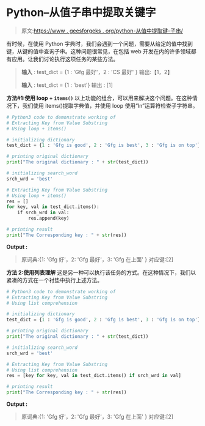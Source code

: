 # Python–从值子串中提取关键字

> 原文:[https://www . geesforgeks . org/python-从值中提取键-子串/](https://www.geeksforgeeks.org/python-extracting-key-from-value-substring/)

有时候，在使用 Python 字典时，我们会遇到一个问题，需要从给定的值中找到键，从键的值中查询子串。这种问题很常见，在包括 web 开发在内的许多领域都有应用。让我们讨论执行这项任务的某些方法。

> **输入** : test_dict = {1 : 'Gfg 最好'，2 : 'CS 最好' }
> 输出:【1，2】
> 
> **输入** : test_dict = {1 : 'best'}
> 输出 : [1]

**方法#1:使用 loop + `items()`**
以上功能的组合，可以用来解决这个问题。在这种情况下，我们使用 items()提取字典值，并使用 loop 使用“In”运算符检查子字符串。

```py
# Python3 code to demonstrate working of 
# Extracting Key from Value Substring
# Using loop + items()

# initializing dictionary
test_dict = {1 : 'Gfg is good', 2 : 'Gfg is best', 3 : 'Gfg is on top'}

# printing original dictionary
print("The original dictionary : " + str(test_dict))

# initializing search_word 
srch_wrd = 'best'

# Extracting Key from Value Substring
# Using loop + items()
res = []
for key, val in test_dict.items():
    if srch_wrd in val:
        res.append(key)

# printing result 
print("The Corresponding key : " + str(res)) 
```

**Output :**

> 原词典:{1: 'Gfg 好'，2: 'Gfg 最好'，3: 'Gfg 在上面' }
> 对应键:[2]

**方法 2:使用列表理解**
这是另一种可以执行该任务的方式。在这种情况下，我们以紧凑的方式在一个衬垫中执行上述方法。

```py
# Python3 code to demonstrate working of 
# Extracting Key from Value Substring
# Using list comprehension

# initializing dictionary
test_dict = {1 : 'Gfg is good', 2 : 'Gfg is best', 3 : 'Gfg is on top'}

# printing original dictionary
print("The original dictionary : " + str(test_dict))

# initializing search_word 
srch_wrd = 'best'

# Extracting Key from Value Substring
# Using list comprehension
res = [key for key, val in test_dict.items() if srch_wrd in val]

# printing result 
print("The Corresponding key : " + str(res)) 
```

**Output :**

> 原词典:{1: 'Gfg 好'，2: 'Gfg 最好'，3: 'Gfg 在上面' }
> 对应键:[2]